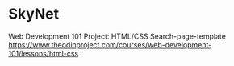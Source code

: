 # SkyNet
Web Development 101 
Project: HTML/CSS Search-page-template
https://www.theodinproject.com/courses/web-development-101/lessons/html-css
